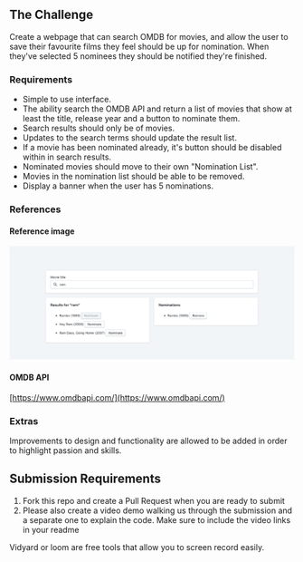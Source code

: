 ## The Challenge

Create a webpage that can search OMDB for movies, and allow the user to save their favourite films they feel should be up for nomination. When they've selected 5 nominees they should be notified they're finished.

### Requirements 
* Simple to use interface.
* The ability search the OMDB API and return a list of movies that show at least the title, release year and a button to nominate them. 
* Search results should only be of movies.
* Updates to the search terms should update the result list.
* If a movie has been nominated already, it's button should be disabled within in search results. 
* Nominated movies should move to their own "Nomination List".
* Movies in the nomination list should be able to be removed.
* Display a banner when the user has 5 nominations.

### References

#### Reference image
![Reference Image](./readme-assets/ref.png)

#### OMDB API
[https://www.omdbapi.com/](https://www.omdbapi.com/)

### Extras
Improvements to design and functionality are allowed to be added in order to highlight passion and skills.


## Submission Requirements

1. Fork this repo and create a Pull Request when you are ready to submit
2. Please also create a video demo walking us through the submission and a separate one to explain the code. Make sure to include the video links in your readme

Vidyard or loom are free tools that allow you to screen record easily.


